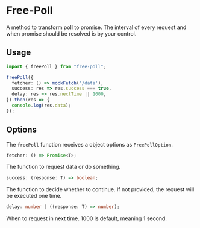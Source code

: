 # Free-Poll

A method to transform poll to promise. The interval of every request and when promise should be resolved is by your control.

## Usage

```ts
import { freePoll } from "free-poll";

freePoll({
  fetcher: () => mockFetch('/data'),
  success: res => res.success === true,
  delay: res => res.nextTime || 1000,
}).then(res => {
  console.log(res.data);
});
```

## Options

The `freePoll` function receives a object options as `FreePollOption`.

```ts
fetcher: () => Promise<T>;
```

The function to request data or do something.

```ts
success: (response: T) => boolean;
```

The function to decide whether to continue. If not provided, the request will be executed one time.

```ts
delay: number | ((response: T) => number);
```

When to request in next time. 1000 is default, meaning 1 second. 
